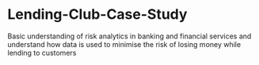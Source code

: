 # Lending-Club-Case-Study
Basic understanding of risk analytics in banking and financial services and understand how data is used to minimise the risk of losing money while lending to customers
